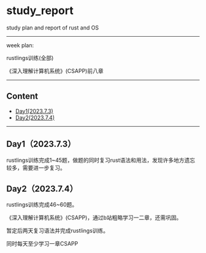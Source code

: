 # study_report
study plan and report of rust and OS

------------------------------
week plan:

rustlings训练(全部)

《深入理解计算机系统》(CSAPP)前八章

------------------------------

## Content

- [Day1(2023.7.3)](#Day12023.7.3)
- [Day2(2023.7.4)](#Day22023.7.4)

------------------------------
##  Day1（2023.7.3）

rustlings训练完成1~45题，做题的同时复习rust语法和用法，发现许多地方遗忘较多，需要进一步复习。


##  Day2（2023.7.4）

rustlings训练完成46~60题。

《深入理解计算机系统》(CSAPP)，通过b站粗略学习一二章，还需巩固。

暂定后两天复习语法并完成rustlings训练。

同时每天至少学习一章CSAPP
